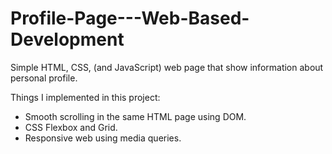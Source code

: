 # Profile-Page---Web-Based-Development
Simple HTML, CSS, (and JavaScript) web page that show information about personal profile.

Things I implemented in this project:
* Smooth scrolling in the same HTML page using DOM. 
* CSS Flexbox and Grid.
* Responsive web using media queries.
